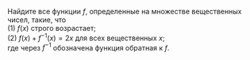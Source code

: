 Найдите все функции $f$, определенные на множестве вещественных чисел, такие, что 
 <br> 
(1) $f(x)$ строго возрастает; 
 <br> 
(2) $f(x) + f ^{-1}(x) = 2x$ для всех вещественных $x$;
 <br> 
где через $f^{-1}$ обозначена функция обратная к $f$.